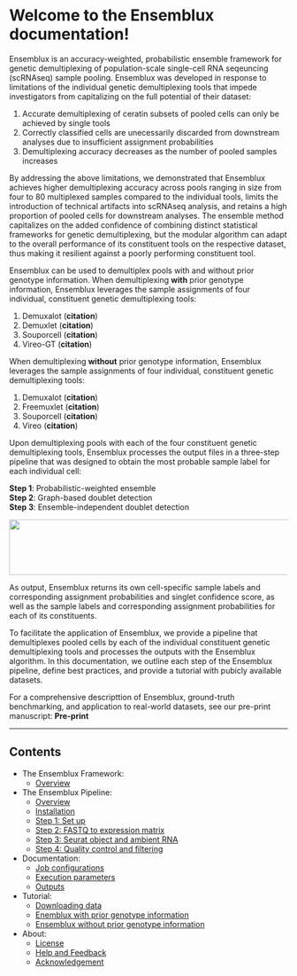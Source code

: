 # Welcome to the Ensemblux documentation!
Ensemblux is an accuracy-weighted, probabilistic ensemble framework for genetic demultiplexing of population-scale single-cell RNA seqeuncing (scRNAseq) sample pooling. Ensemblux was developed in response to limitations of the individual genetic demultiplexing tools that impede investigators from capitalizing on the full potential of their dataset: 

1. Accurate demultiplexing of ceratin subsets of pooled cells can only be achieved by single tools
2. Correctly classified cells are unecessarily discarded from downstream analyses due to insufficient assignment probabilities
3. Demultiplexing accuracy decreases as the number of pooled samples increases

By addressing the above limitations, we demonstrated that Ensemblux achieves higher demultiplexing accuracy across pools ranging in size from four to 80 multiplexed samples compared to the individual tools, limits the introduction of technical artifacts into scRNAseq analysis, and retains a high proportion of pooled cells for downstream analyses. The ensemble method capitalizes on the added confidence of combining distinct statistical frameworks for genetic demultiplexing, but the modular algorithm can adapt to the overall performance of its constituent tools on the respective dataset, thus making it resilient against a poorly performing constituent tool.

Ensemblux can be used to demultiplex pools with and without prior genotype information. When demultiplexing **with** prior genotype information, Ensemblux leverages the sample assignments of four individual, constituent genetic demultiplexing tools:

1. Demuxalot (**citation**)
2. Demuxlet (**citation**)
3. Souporcell (**citation**)
4. Vireo-GT (**citation**)

When demultiplexing **without** prior genotype information, Ensemblux leverages the sample assignments of four individual, constituent genetic demultiplexing tools:

1. Demuxalot (**citation**)
2. Freemuxlet (**citation**)
3. Souporcell (**citation**)
4. Vireo (**citation**)

Upon demultiplexing pools with each of the four constituent genetic demultiplexing tools, Ensemblux processes the output files in a three-step pipeline that was designed to obtain the most probable sample label for each individual cell:

**Step 1**: Probabilistic-weighted ensemble <br />
**Step 2**: Graph-based doublet detection <br />
**Step 3**: Ensemble-independent doublet detection <br />

 <p align="center">
 <img src="https://github.com/fiorini9/Ensemblux/assets/110110777/12f421be-d6c6-4897-9a49-8bf218389fbd" width="550" height="100">
 </p>

As output, Ensemblux returns its own cell-specific sample labels and corresponding assignment probabilities and singlet confidence score, as well as the sample labels and corresponding assignment probabilities for each of its constituents.

To facilitate the application of Ensemblux, we provide a pipeline that demultiplexes pooled cells by each of the individual constituent genetic demultiplexing tools and processes the outputs with the Ensemblux algorithm. In this documentation, we outline each step of the Ensemblux pipeline, define best practices, and provide a tutorial with pubicly available datasets. 

For a comprehensive descripttion of Ensemblux, ground-truth benchmarking, and application to real-world datasets, see our pre-print manuscript: **Pre-print**

 - - - -

## Contents
- The Ensemblux Framework:
    - [Overview](overview.md)
- The Ensemblux Pipeline:
    - [Overview](overview_pipeline.md)
    - [Installation](installation.md)
    - [Step 1: Set up](Step0.md)
    - [Step 2: FASTQ to expression matrix](Step1.md)
    - [Step 3: Seurat object and ambient RNA](Step2.md)
    - [Step 4: Quality control and filtering](Step3.md)
- Documentation:    
    - [Job configurations](config.md)
    - [Execution parameters](reference.md) 
    - [Outputs](outputs.md) 
- Tutorial:
    - [Downloading data](midbrain_download.md)
    - [Enemblux with prior genotype information](Dataset1.md)
    - [Ensemblux without prior genotype information](pbmc_download.md)              
- About:
    - [License](LICENSE.md)
    - [Help and Feedback](contributing.md)
    - [Acknowledgement](Acknowledgement.md)